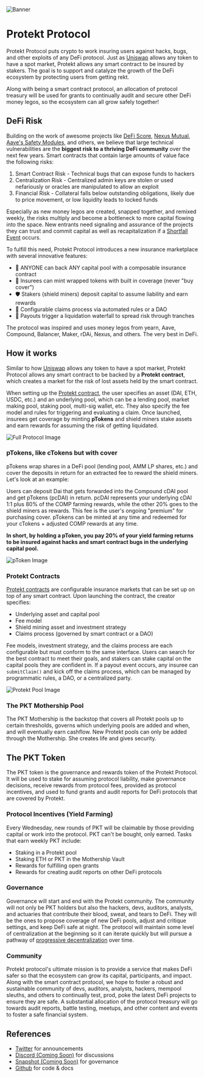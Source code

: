 ![Banner](/img/banner.jpg)

# Protekt Protocol
Protekt Protocol puts crypto to work insuring users against hacks, bugs, and other exploits of any DeFi protocol. Just as [Uniswap](https://uniswap.org/) allows any token to have a spot market, Protekt allows any smart contract to be insured by stakers. The goal is to support and catalyze the growth of the DeFi ecosystem by protecting users from getting rekt.

Along with being a smart contract protocol, an allocation of protocol treasury will be used for grants to continually audit and secure other DeFi money legos, so the ecosystem can all grow safely together!

## DeFi Risk
Building on the work of awesome projects like [DeFi Score](https://defiscore.io/), [Nexus Mutual](https://nexusmutual.io/), [Aave's Safety Modules](https://docs.aave.com/aavenomics/safety-module), and others, we believe that large technical vulnerabilities are the **biggest risk to a thriving DeFi community** over the next few years. Smart contracts that contain large amounts of value face the following risks:
1. Smart Contract Risk - Technical bugs that can expose funds to hackers
2. Centralization Risk - Centralized admin keys are stolen or used nefariously or oracles are manipulated to allow an exploit
3. Financial Risk - Collateral falls below outstanding obligations, likely due to price movement, or low liquidity leads to locked funds

Especially as new money legos are created, snapped together, and remixed weekly, the risks multiply and become a bottleneck to more capital flowing into the space. New entrants need signaling and assurance of the projects they can trust and commit capital as well as recapitalization if a [Shortfall Event](https://docs.aave.com/aavenomics/terminology#shortfall-event-se) occurs.

To fulfill this need, Protekt Protocol introduces a new insurance marketplace with several innovative features:
* 📜 ANYONE can back ANY capital pool with a composable insurance contract
* 💸 Insurees can mint wrapped tokens with built in coverage (never "buy cover")
* 🛡 Stakers (shield miners) deposit capital to assume liability and earn rewards
* 🔀 Configurable claims process via automated rules or a DAO
* 🏦 Payouts trigger a liquidation waterfall to spread risk through tranches

The protocol  was inspired and uses money legos from yearn, Aave, Compound, Balancer, Maker, rDAi, Nexus, and others. The very best in DeFi.

## How it works
Similar to how [Uniswap](https://uniswap.org/) allows any token to have a spot market, Protekt Protocol allows any smart contract to be backed by a **Protekt contract**, which creates a market for the risk of lost assets held by the smart contract.

When setting up the [Protekt contract](/docs/protektContracts.md), the user specifies an asset (DAI, ETH, USDC, etc.) and an underlying pool, which can be a lending pool, market making pool, staking pool, multi-sig wallet, etc. They also specify the fee model and rules for triggering and evaluating a claim. Once launched, insurees get coverage by minting **pTokens** and shield miners stake assets and earn rewards for assuming the risk of getting liquidated.

![Full Protocol Image](/img/ProtektProtocolDiagram.png)

### pTokens, like cTokens but with cover
pTokens wrap shares in a DeFi pool (lending pool, AMM LP shares, etc.) and cover the deposits in return for an extracted fee to reward the shield miners. Let's look at an example:

Users can deposit Dai that gets forwarded into the Compound cDAI pool and get pTokens (pcDAI) in return. pcDAI represents your underlying cDAI 1:1 plus 80% of the COMP farming rewards, while the other 20% goes to the shield miners as rewards. This fee is the user's ongoing "premium" for purchasing cover. pTokens can be minted at any time and redeemed for your cTokens + adjusted COMP rewards at any time.

**In short, by holding a pToken, you pay 20% of your yield farming returns to be insured against hacks and smart contract bugs in the underlying capital pool.**

![pToken Image](/img/pTokenDiagram.png)

### Protekt Contracts
[Protekt contracts](/docs/protektContracts.md) are configurable insurance markets that can be set up on top of any smart contract. Upon launching the contract, the creator specifies:
* Underlying asset and capital pool
* Fee model
* Shield mining asset and investment strategy
* Claims process (governed by smart contract or a DAO)

Fee models, investment strategy, and the claims process are each configurable but must conform to the same interface. Users can search for the best contract to meet their goals, and stakers can stake capital on the capital pools they are confident in. If a payout event occurs, any insuree can `submitClaim()` and kick off the claims process, which can be managed by programmatic rules, a DAO, or a centralized party.

![Protekt Pool Image](/img/ProtektPool.png)

### The PKT Mothership Pool
The PKT Mothership is the backstop that covers all Protekt pools up to certain thresholds, governs which underlying pools are added and when, and will eventually earn cashflow. New Protekt pools can only be added through the Mothership. She creates life and gives security.

## The PKT Token
The PKT token is the governance and rewards token of the Protekt Protocol. It will be used to stake for assuming protocol liability, make governance decisions, receive rewards from protocol fees, provided as protocol incentives, and used to fund grants and audit reports for DeFi protocols that are covered by Protekt.

### Protocol Incentives (Yield Farming)
Every Wednesday, new rounds of PKT will be claimable by those providing capital or work into the protocol. PKT can't be bought, only earned. Tasks that earn weekly PKT include:
* Staking in a Protekt pool
* Staking ETH or PKT in the Mothership Vault
* Rewards for fulfilling open grants
* Rewards for creating audit reports on other DeFi protocols

### Governance
Governance will start and end with the Protekt community. The community will not only be PKT holders but also the hackers, devs, auditors, analysts, and actuaries that contribute their blood, sweat, and tears to DeFi. They will be the ones to propose coverage of new DeFi pools, adjust and critique settings, and keep DeFi safe at night. The protocol will maintain some level of centralization at the beginning so it can iterate quickly but will pursue a pathway of [progressive decentralization](https://a16z.com/2020/01/09/progressive-decentralization-crypto-product-management/) over time.

### Community
Protekt protocol's ultimate mission is to provide a service that makes DeFi safer so that the ecosystem can grow its capital, participants, and impact. Along with the smart contract protocol, we hope to foster a robust and sustainable community of devs, auditors, analysts, hackers, mempool sleuths, and others to continually test, prod, poke the latest DeFi projects to ensure they are safe. A substantial allocation of the protocol treasury will go towards audit reports, battle testing, meetups, and other content and events to foster a safe financial system.

## References
* [Twitter](https://twitter.com/protektprotocol) for announcements
* [Discord (Coming Soon)](/) for discussions
* [Snapshot (Coming Soon)](/) for governance
* [Github](https://github.com/corbinpage/protekt-protocol) for code & docs
